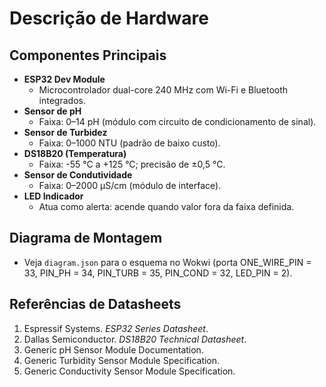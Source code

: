 # Descrição de Hardware

## Componentes Principais
- **ESP32 Dev Module**
  - Microcontrolador dual-core 240 MHz com Wi-Fi e Bluetooth integrados.
- **Sensor de pH**
  - Faixa: 0–14 pH (módulo com circuito de condicionamento de sinal).
- **Sensor de Turbidez**
  - Faixa: 0–1000 NTU (padrão de baixo custo).
- **DS18B20 (Temperatura)**
  - Faixa: -55 °C a +125 °C; precisão de ±0,5 °C.
- **Sensor de Condutividade**
  - Faixa: 0–2000 µS/cm (módulo de interface).
- **LED Indicador**
  - Atua como alerta: acende quando valor fora da faixa definida.

## Diagrama de Montagem
- Veja `diagram.json` para o esquema no Wokwi (porta ONE_WIRE_PIN = 33, PIN_PH = 34, PIN_TURB = 35, PIN_COND = 32, LED_PIN = 2).

## Referências de Datasheets
1. Espressif Systems. *ESP32 Series Datasheet*.
2. Dallas Semiconductor. *DS18B20 Technical Datasheet*.
3. Generic pH Sensor Module Documentation.
4. Generic Turbidity Sensor Module Specification.
5. Generic Conductivity Sensor Module Specification.